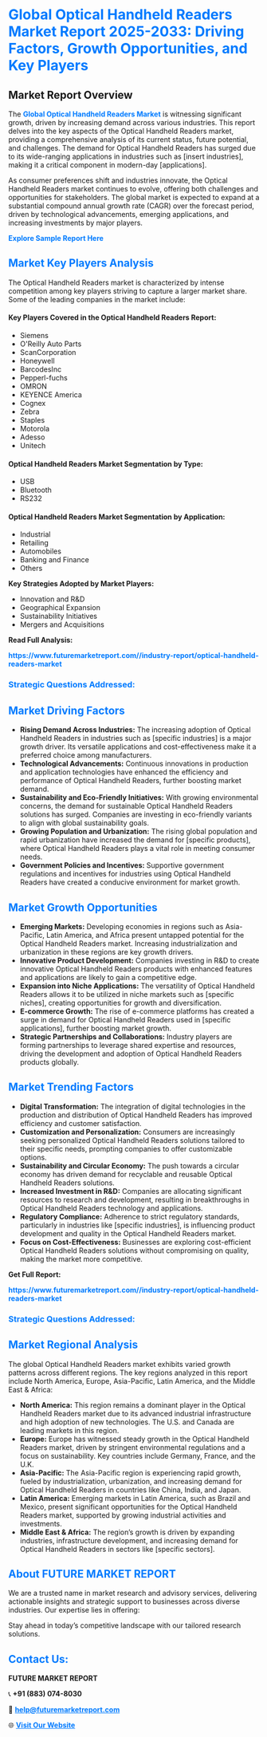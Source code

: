 <h1 style="color: #007BFF;">Global Optical Handheld Readers Market Report 2025-2033: Driving Factors, Growth Opportunities, and Key Players</h1>

<section id="overview">
<h2>Market Report Overview</h2>
<p>The <a href="https://www.futuremarketreport.com//industry-report/optical-handheld-readers-market" style="color: #007BFF; text-decoration: none;"><strong>Global Optical Handheld Readers Market</strong></a> is witnessing significant growth, driven by increasing demand across various industries. This report delves into the key aspects of the Optical Handheld Readers market, providing a comprehensive analysis of its current status, future potential, and challenges. The demand for Optical Handheld Readers has surged due to its wide-ranging applications in industries such as [insert industries], making it a critical component in modern-day [applications].</p>
<p>As consumer preferences shift and industries innovate, the Optical Handheld Readers market continues to evolve, offering both challenges and opportunities for stakeholders. The global market is expected to expand at a substantial compound annual growth rate (CAGR) over the forecast period, driven by technological advancements, emerging applications, and increasing investments by major players.</p>
</section>

<section id="overview">
<p><a href="https://www.futuremarketreport.com//request-sample/reportId=76805" style="color: #007BFF; text-decoration: none;"><strong>Explore Sample Report Here</strong></a></p>
</section>

<section id="key-players">
<h2 style="color: #007BFF;">Market Key Players Analysis</h2>
<p>The Optical Handheld Readers market is characterized by intense competition among key players striving to capture a larger market share. Some of the leading companies in the market include:</p>
<h4>Key Players Covered in the Optical Handheld Readers Report:</h4>
<ul><li>Siemens</li><li>O&#039;Reilly Auto Parts</li><li>ScanCorporation</li><li>Honeywell</li><li>BarcodesInc</li><li>Pepperl-fuchs</li><li>OMRON</li><li>KEYENCE America</li><li>Cognex</li><li>Zebra</li><li>Staples</li><li>Motorola</li><li>Adesso</li><li>Unitech</li></ul>
<h4>Optical Handheld Readers Market Segmentation by Type:</h4>
<ul><li>USB</li><li>Bluetooth</li><li>RS232</li></ul>

<h4>Optical Handheld Readers Market Segmentation by Application:</h4>
<ul><li>Industrial</li><li>Retailing</li><li>Automobiles</li><li>Banking and Finance</li><li>Others</li></ul>
<p><strong>Key Strategies Adopted by Market Players:</strong></p>
<ul>
<li>Innovation and R&D</li>
<li>Geographical Expansion</li>
<li>Sustainability Initiatives</li>
<li>Mergers and Acquisitions</li>
</ul>
</section>

<section>
<p><strong>Read Full Analysis: </strong></p><a href="https://www.futuremarketreport.com//industry-report/optical-handheld-readers-market" style="color: #007BFF; text-decoration: none;"><strong>https://www.futuremarketreport.com//industry-report/optical-handheld-readers-market</strong></a>
<h3 style="color: #007BFF;">Strategic Questions Addressed:</h3>
</section>

<section id="driving-factors">
<h2 style="color: #007BFF;">Market Driving Factors</h2>
<ul>
<li><strong>Rising Demand Across Industries:</strong> The increasing adoption of Optical Handheld Readers in industries such as [specific industries] is a major growth driver. Its versatile applications and cost-effectiveness make it a preferred choice among manufacturers.</li>
<li><strong>Technological Advancements:</strong> Continuous innovations in production and application technologies have enhanced the efficiency and performance of Optical Handheld Readers, further boosting market demand.</li>
<li><strong>Sustainability and Eco-Friendly Initiatives:</strong> With growing environmental concerns, the demand for sustainable Optical Handheld Readers solutions has surged. Companies are investing in eco-friendly variants to align with global sustainability goals.</li>
<li><strong>Growing Population and Urbanization:</strong> The rising global population and rapid urbanization have increased the demand for [specific products], where Optical Handheld Readers plays a vital role in meeting consumer needs.</li>
<li><strong>Government Policies and Incentives:</strong> Supportive government regulations and incentives for industries using Optical Handheld Readers have created a conducive environment for market growth.</li>
</ul>
</section>

<section id="growth-opportunities">
<h2 style="color: #007BFF;">Market Growth Opportunities</h2>
<ul>
<li><strong>Emerging Markets:</strong> Developing economies in regions such as Asia-Pacific, Latin America, and Africa present untapped potential for the Optical Handheld Readers market. Increasing industrialization and urbanization in these regions are key growth drivers.</li>
<li><strong>Innovative Product Development:</strong> Companies investing in R&D to create innovative Optical Handheld Readers products with enhanced features and applications are likely to gain a competitive edge.</li>
<li><strong>Expansion into Niche Applications:</strong> The versatility of Optical Handheld Readers allows it to be utilized in niche markets such as [specific niches], creating opportunities for growth and diversification.</li>
<li><strong>E-commerce Growth:</strong> The rise of e-commerce platforms has created a surge in demand for Optical Handheld Readers used in [specific applications], further boosting market growth.</li>
<li><strong>Strategic Partnerships and Collaborations:</strong> Industry players are forming partnerships to leverage shared expertise and resources, driving the development and adoption of Optical Handheld Readers products globally.</li>
</ul>
</section>

<section id="trending-factors">
<h2 style="color: #007BFF;">Market Trending Factors</h2>
<ul>
<li><strong>Digital Transformation:</strong> The integration of digital technologies in the production and distribution of Optical Handheld Readers has improved efficiency and customer satisfaction.</li>
<li><strong>Customization and Personalization:</strong> Consumers are increasingly seeking personalized Optical Handheld Readers solutions tailored to their specific needs, prompting companies to offer customizable options.</li>
<li><strong>Sustainability and Circular Economy:</strong> The push towards a circular economy has driven demand for recyclable and reusable Optical Handheld Readers solutions.</li>
<li><strong>Increased Investment in R&D:</strong> Companies are allocating significant resources to research and development, resulting in breakthroughs in Optical Handheld Readers technology and applications.</li>
<li><strong>Regulatory Compliance:</strong> Adherence to strict regulatory standards, particularly in industries like [specific industries], is influencing product development and quality in the Optical Handheld Readers market.</li>
<li><strong>Focus on Cost-Effectiveness:</strong> Businesses are exploring cost-efficient Optical Handheld Readers solutions without compromising on quality, making the market more competitive.</li>
</ul>
</section>

<section>
<p><strong>Get Full Report: </strong></p><a href="https://www.futuremarketreport.com//industry-report/optical-handheld-readers-market" style="color: #007BFF; text-decoration: none;"><strong>https://www.futuremarketreport.com//industry-report/optical-handheld-readers-market</strong></a>
<h3 style="color: #007BFF;">Strategic Questions Addressed:</h3>
</section>


<section id="regional-analysis">
<h2 style="color: #007BFF;">Market Regional Analysis</h2>
<p>The global Optical Handheld Readers market exhibits varied growth patterns across different regions. The key regions analyzed in this report include North America, Europe, Asia-Pacific, Latin America, and the Middle East & Africa:</p>
<ul>
<li><strong>North America:</strong> This region remains a dominant player in the Optical Handheld Readers market due to its advanced industrial infrastructure and high adoption of new technologies. The U.S. and Canada are leading markets in this region.</li>
<li><strong>Europe:</strong> Europe has witnessed steady growth in the Optical Handheld Readers market, driven by stringent environmental regulations and a focus on sustainability. Key countries include Germany, France, and the U.K.</li>
<li><strong>Asia-Pacific:</strong> The Asia-Pacific region is experiencing rapid growth, fueled by industrialization, urbanization, and increasing demand for Optical Handheld Readers in countries like China, India, and Japan.</li>
<li><strong>Latin America:</strong> Emerging markets in Latin America, such as Brazil and Mexico, present significant opportunities for the Optical Handheld Readers market, supported by growing industrial activities and investments.</li>
<li><strong>Middle East & Africa:</strong> The region’s growth is driven by expanding industries, infrastructure development, and increasing demand for Optical Handheld Readers in sectors like [specific sectors].</li>
</ul>
</section>

<footer>
<h2 style="color: #007BFF;">About FUTURE MARKET REPORT</h2>
<p>We are a trusted name in market research and advisory services, delivering actionable insights and strategic support to businesses across diverse industries. Our expertise lies in offering:</p>

<p>Stay ahead in today’s competitive landscape with our tailored research solutions.</p>

<h2 style="color: #007BFF;">Contact Us:</h2>
<p><strong>FUTURE MARKET REPORT</strong></p>
<p>📞 <strong>+91 (883) 074-8030</strong></p>
<p>📧 <strong><a href="mailto:help@futuremarketreport.com" style="color: #007BFF;">help@futuremarketreport.com</a></strong></p>
<p>🌐 <strong><a href="https://www.futuremarketreport.com/" style="color: #007BFF;">Visit Our Website</a></strong></p>
</footer>